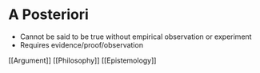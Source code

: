 # A Posteriori

- Cannot be said to be true without empirical observation or experiment
- Requires evidence/proof/observation

[[Argument]] [[Philosophy]] [[Epistemology]]

